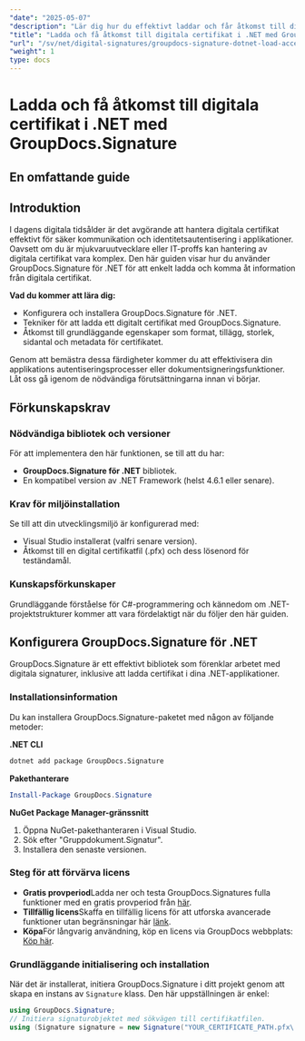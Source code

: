 ```yaml
---
"date": "2025-05-07"
"description": "Lär dig hur du effektivt laddar och får åtkomst till digitala certifikat med GroupDocs.Signature för .NET. Förbättra din applikations säkerhetsfunktioner med den här steg-för-steg-guiden."
"title": "Ladda och få åtkomst till digitala certifikat i .NET med GroupDocs.Signature – en omfattande guide"
"url": "/sv/net/digital-signatures/groupdocs-signature-dotnet-load-access-digital-certificates/"
"weight": 1
type: docs
---
```

# Ladda och få åtkomst till digitala certifikat i .NET med GroupDocs.Signature
## En omfattande guide

## Introduktion
I dagens digitala tidsålder är det avgörande att hantera digitala certifikat effektivt för säker kommunikation och identitetsautentisering i applikationer. Oavsett om du är mjukvaruutvecklare eller IT-proffs kan hantering av digitala certifikat vara komplex. Den här guiden visar hur du använder GroupDocs.Signature för .NET för att enkelt ladda och komma åt information från digitala certifikat.

**Vad du kommer att lära dig:**
- Konfigurera och installera GroupDocs.Signature för .NET.
- Tekniker för att ladda ett digitalt certifikat med GroupDocs.Signature.
- Åtkomst till grundläggande egenskaper som format, tillägg, storlek, sidantal och metadata för certifikatet.

Genom att bemästra dessa färdigheter kommer du att effektivisera din applikations autentiseringsprocesser eller dokumentsigneringsfunktioner. Låt oss gå igenom de nödvändiga förutsättningarna innan vi börjar.

## Förkunskapskrav
### Nödvändiga bibliotek och versioner
För att implementera den här funktionen, se till att du har:
- **GroupDocs.Signature för .NET** bibliotek.
- En kompatibel version av .NET Framework (helst 4.6.1 eller senare).

### Krav för miljöinstallation
Se till att din utvecklingsmiljö är konfigurerad med:
- Visual Studio installerat (valfri senare version).
- Åtkomst till en digital certifikatfil (.pfx) och dess lösenord för teständamål.

### Kunskapsförkunskaper
Grundläggande förståelse för C#-programmering och kännedom om .NET-projektstrukturer kommer att vara fördelaktigt när du följer den här guiden. 

## Konfigurera GroupDocs.Signature för .NET
GroupDocs.Signature är ett effektivt bibliotek som förenklar arbetet med digitala signaturer, inklusive att ladda certifikat i dina .NET-applikationer.

### Installationsinformation
Du kan installera GroupDocs.Signature-paketet med någon av följande metoder:

**.NET CLI**
```bash
dotnet add package GroupDocs.Signature
```

**Pakethanterare**
```powershell
Install-Package GroupDocs.Signature
```

**NuGet Package Manager-gränssnitt**
1. Öppna NuGet-pakethanteraren i Visual Studio.
2. Sök efter "Gruppdokument.Signatur".
3. Installera den senaste versionen.

### Steg för att förvärva licens
- **Gratis provperiod**Ladda ner och testa GroupDocs.Signatures fulla funktioner med en gratis provperiod från [här](https://releases.groupdocs.com/signature/net/).
- **Tillfällig licens**Skaffa en tillfällig licens för att utforska avancerade funktioner utan begränsningar här [länk](https://purchase.groupdocs.com/temporary-license/).
- **Köpa**För långvarig användning, köp en licens via GroupDocs webbplats: [Köp här](https://purchase.groupdocs.com/buy).

### Grundläggande initialisering och installation
När det är installerat, initiera GroupDocs.Signature i ditt projekt genom att skapa en instans av `Signature` klass. Den här uppställningen är enkel:

```csharp
using GroupDocs.Signature;
// Initiera signaturobjektet med sökvägen till certifikatfilen.
using (Signature signature = new Signature("YOUR_CERTIFICATE_PATH.pfx\